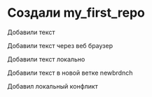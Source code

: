 # Создали my_first_repo

Добавили текст

Добавили текст через веб браузер

Добавили текст локально

Добавили текст в новой ветке newbrdnch

Добавил локальный конфликт


